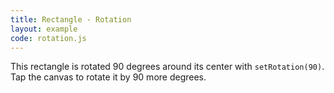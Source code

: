 ```yaml
---
title: Rectangle - Rotation
layout: example
code: rotation.js
---
```


This rectangle is rotated 90 degrees around its center with <code>setRotation(90)</code>.
Tap the canvas to rotate it by 90 more degrees.
